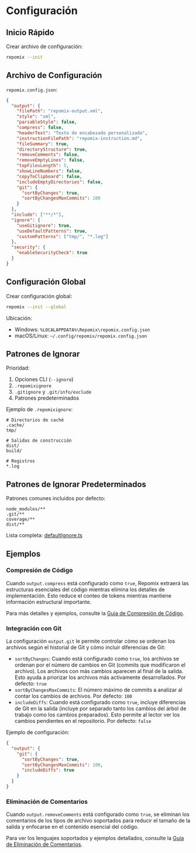 # Configuración

## Inicio Rápido

Crear archivo de configuración:
```bash
repomix --init
```

## Archivo de Configuración

`repomix.config.json`:
```json
{
  "output": {
    "filePath": "repomix-output.xml",
    "style": "xml",
    "parsableStyle": false,
    "compress": false,
    "headerText": "Texto de encabezado personalizado",
    "instructionFilePath": "repomix-instruction.md",
    "fileSummary": true,
    "directoryStructure": true,
    "removeComments": false,
    "removeEmptyLines": false,
    "topFilesLength": 5,
    "showLineNumbers": false,
    "copyToClipboard": false,
    "includeEmptyDirectories": false,
    "git": {
      "sortByChanges": true,
      "sortByChangesMaxCommits": 100
    }
  },
  "include": ["**/*"],
  "ignore": {
    "useGitignore": true,
    "useDefaultPatterns": true,
    "customPatterns": ["tmp/", "*.log"]
  },
  "security": {
    "enableSecurityCheck": true
  }
}
```

## Configuración Global

Crear configuración global:
```bash
repomix --init --global
```

Ubicación:
- Windows: `%LOCALAPPDATA%\Repomix\repomix.config.json`
- macOS/Linux: `~/.config/repomix/repomix.config.json`

## Patrones de Ignorar

Prioridad:
1. Opciones CLI (`--ignore`)
2. `.repomixignore`
3. `.gitignore` y `.git/info/exclude`
4. Patrones predeterminados

Ejemplo de `.repomixignore`:
```text
# Directorios de caché
.cache/
tmp/

# Salidas de construcción
dist/
build/

# Registros
*.log
```

## Patrones de Ignorar Predeterminados

Patrones comunes incluidos por defecto:
```text
node_modules/**
.git/**
coverage/**
dist/**
```

Lista completa: [defaultIgnore.ts](https://github.com/yamadashy/repomix/blob/main/src/config/defaultIgnore.ts)

## Ejemplos

### Compresión de Código

Cuando `output.compress` está configurado como `true`, Repomix extraerá las estructuras esenciales del código mientras elimina los detalles de implementación. Esto reduce el conteo de tokens mientras mantiene información estructural importante.

Para más detalles y ejemplos, consulte la [Guía de Compresión de Código](code-compress).

### Integración con Git

La configuración `output.git` le permite controlar cómo se ordenan los archivos según el historial de Git y cómo incluir diferencias de Git:

- `sortByChanges`: Cuando está configurado como `true`, los archivos se ordenan por el número de cambios en Git (commits que modificaron el archivo). Los archivos con más cambios aparecen al final de la salida. Esto ayuda a priorizar los archivos más activamente desarrollados. Por defecto: `true`
- `sortByChangesMaxCommits`: El número máximo de commits a analizar al contar los cambios de archivos. Por defecto: `100`
- `includeDiffs`: Cuando está configurado como `true`, incluye diferencias de Git en la salida (incluye por separado tanto los cambios del árbol de trabajo como los cambios preparados). Esto permite al lector ver los cambios pendientes en el repositorio. Por defecto: `false`

Ejemplo de configuración:
```json
{
  "output": {
    "git": {
      "sortByChanges": true,
      "sortByChangesMaxCommits": 100,
      "includeDiffs": true
    }
  }
}
```

### Eliminación de Comentarios

Cuando `output.removeComments` está configurado como `true`, se eliminan los comentarios de los tipos de archivo soportados para reducir el tamaño de la salida y enfocarse en el contenido esencial del código.

Para ver los lenguajes soportados y ejemplos detallados, consulte la [Guía de Eliminación de Comentarios](comment-removal).

